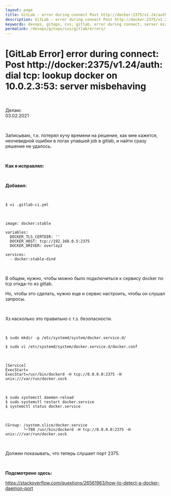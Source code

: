 ```yaml
---
layout: page
title: GitLab - error during connect Post http://docker:2375/v1.24/auth dial tcp lookup docker on 10.0.2.3:53 server misbehaving
description: GitLab - error during connect Post http://docker:2375/v1.24/auth dial tcp lookup docker on 10.0.2.3:53 server misbehaving
keywords: devops, gitops, cvs, gitlab, error during connect, server misbehaving
permalink: /devops/gitops/cvs/gitlab/errors/
---
```


# [GitLab Error] error during connect: Post http://docker:2375/v1.24/auth: dial tcp: lookup docker on 10.0.2.3:53: server misbehaving

<br/>

Делаю:  
03.02.2021

<br/>

Записываю, т.к. потерял кучу времени на решение, как мне кажется, неочевидной ошибки в логах упавшей job в gitlab, и найти сразу решение не удалось.

<br/>

**Как я исправлял:**

<br/>

**Добавил:**

<br/>

```
$ vi .gitlab-ci.yml
```

<br/>

```
image: docker:stable

variables:
  DOCKER_TLS_CERTDIR: ''
  DOCKER_HOST: tcp://192.168.0.5:2375
  DOCKER_DRIVER: overlay2

services:
  - docker:stable-dind
```

<br/>

В общем, нужно, чтобы можно было подключиться к сервису docker по tcp откда-то из gitlab.

Но, чтобы это сделать, нужно еще и сервис настроить, чтобы он слушал запросы.

<br/>

Хз насколько это правильно с т.з. безопасности.

<br/>

```
$ sudo mkdir -p /etc/systemd/system/docker.service.d/

$ sudo vi /etc/systemd/system/docker.service.d/docker.conf

```

<br/>

```
[Service]
ExecStart=
ExecStart=/usr/bin/dockerd -H tcp://0.0.0.0:2375 -H unix:///var/run/docker.sock
```

<br/>

    $ sudo systemctl daemon-reload
    $ sudo systemctl restart docker.service
    $ systemctl status docker.service

<br/>

```
CGroup: /system.slice/docker.service
        └─780 /usr/bin/dockerd -H tcp://0.0.0.0:2375 -H unix:///var/run/docker.sock
```

<br/>

Должен показывать, что теперь слушает порт 2375.

<br/>

**Подсмотрено здесь:**

https://stackoverflow.com/questions/26561963/how-to-detect-a-docker-daemon-port
